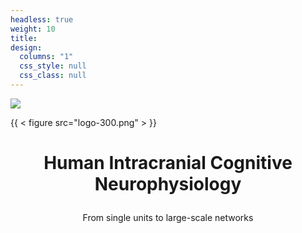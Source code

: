 ```yaml
---
headless: true
weight: 10
title:
design:
  columns: "1"
  css_style: null
  css_class: null
---
```

<img src=/logo-300.png class="center">

{{ < figure src="logo-300.png" > }}


# <p align=center> Human Intracranial Cognitive Neurophysiology</p>
<p align=center>From single units to large-scale networks</p>

